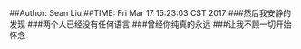 ##Author: Sean Liu
##TIME: Fri Mar 17 15:23:03 CST 2017
###然后我安静的发现
###两个人已经没有任何语言
###曾经你纯真的永远
###让我不顾一切开始怀念

